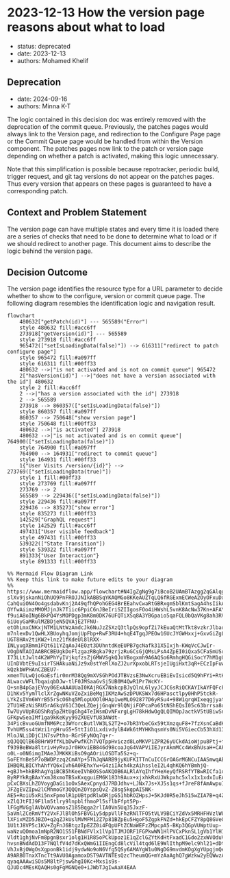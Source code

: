 # 2023-12-13 How the version page reasons about what to load

- status: deprecated
- date: 2023-12-13
- authors: Mohamed Khelif


## Deprecation
* date: 2024-09-16
* authors: Minna K-T

The logic contained in this decision doc was entirely removed with the deprecation of the commit queue. Previously, the patches pages would always link to the Version page, and redirection to the Configure Page page or the Commit Queue page would be handled from within the Version component. The patches pages now link to the patch or version page depending on whether a patch is activated, making this logic unnecessary.

Note that this simplification is possible because repotracker, periodic build, trigger request, and git tag versions do not appear on the patches pages. Thus every version that appears on these pages is guaranteed to have a corresponding patch.

## Context and Problem Statement

The version page can have multiple states and every time it is loaded there are
a series of checks that need to be done to determine what to load or if we
should redirect to another page. This document aims to describe the logic behind
the version page.

## Decision Outcome

The version page identifies the resource type for a URL parameter to decide whether to show to the configure, version or commit queue page. The following diagram resembles the identification logic and navigation result. 

```mermaid
flowchart
	480632["getPatch(id)"] --- 565589("Error")
	style 480632 fill:#acc6ff
	273918["getVersion(id)"] --- 565589
	style 273918 fill:#acc6ff
	965472(["setIsLoadingData(false)"]) --> 616311["redirect to patch configure page"]
	style 965472 fill:#a097ff
	style 616311 fill:#00ff33
	480632 -->|"is not activated and is not on commit queue"| 965472
	2["hasVersion(id)"] -->|"does not have a version associated with the id"| 480632
	style 2 fill:#acc6ff
	2 -->|"has a version associated with the id"| 273918
	2 --> 565589
	273918 --> 860357(["setIsLoadingData(false)"])
	style 860357 fill:#a097ff
	860357 --> 750648["show version page"]
	style 750648 fill:#00ff33
	480632 -->|"is activated"| 273918
	480632 -->|"is not activated and is on commit queue"| 764900(["setIsLoadingData(false)"])
	style 764900 fill:#a097ff
	764900 --> 164931["redirect to commit queue"]
	style 164931 fill:#00ff33
	1{"User Visits /version/{id}"} --> 273769(["setIsLoadingData(true)"])
	style 1 fill:#00ff33
	style 273769 fill:#a097ff
	273769 --> 2
	565589 --> 229436(["setIsLoadingData(false)"])
	style 229436 fill:#a097ff
	229436 --> 835273["show error"]
	style 835273 fill:#00ff33
	142529["GraphQL request"]
	style 142529 fill:#acc6ff
	497431["User visible feedback"]
	style 497431 fill:#00ff33
	539322(["State Transition"])
	style 539322 fill:#a097ff
	891333{"User Interaction"}
	style 891333 fill:#00ff33

%% Mermaid Flow Diagram Link
%% Keep this link to make future edits to your diagram
%% https://www.mermaidflow.app/flowchart#N4IgZgNg9g7iBcoB2UAmBTAzgg2qGAlqgC4AWCAjAJxUA0Ip6BA5qcQgEwAMH9RCICiHoAHKJgLECUJAlAAPShwoB2AHRUAbCpUAWXTQDMxlZvoBPBAFpDXNRwCsADi66uXB4Y40tDgL70qACGxEFyIADGEEGYmFi4ALr0mMTmEPHwOOAEEBDwAMTuYGDGIEkg0QBG6BACAKpxAE4ABABqBBLEmM0A9ABu6I0SMj3ARH7CIKgEjegRUjICACoAQpONQUgA1pgAIhswsogBICJBs0jEAEqbWwhcgQcAyqnpCGBBEHEnqSLoAo1SFAALaVACumAAcmh-slXv9jskanNiOhUO9PnFROJJNIkABBSqYKAQMGo8KKeAUZTqLQ6fRGExmECWeA2OyOFxuDxeHyafyPILMZgEJDMDFfdABfBEMiUfT0RgsNgIFx8dHwEAcSZiTp4ilKTS6NS6TSGFRcKgUbQ6FQWBCeQwmrheF2GJzKK2aE7BULhKIxOLYTLlFJpDJZMA5PL5IIRCKaYplehVGoCUgxVqDYZIAAURAAlJNprN5vrNat1rc9gcjsATmcLtdbvdBTAXuGJd96L8ESBS6ExeloRhJmG3oiQHF0vM0V30Ni9TJCcTSeTECBKdSjSazRavba7SyHcZna7jB7qNafRthaLxfAPpLpSBCCRyFT+YqmKx2PA1SA-CahQuiON4Oo4gsdabvKnj2A49qfhQPohGEG4BrEEahvCwaRtGBRxgmSblKmtSagA4hsIikAAigAMs0swAI5glg7CBDMKLliAlb0Bs2w1kEhxyA25zoJcNzbK2UzPPC84-OYfwAiimzMMOMJjnJk7Tiic6PpiC6nJBeIriSZIIgosFOo4iHWshL5vnK8AcNw37Kn+AFAYIRpUIYQiLriiwbpSDgqBwagqAhx5UtuKF+uh0SYbh2Hhrh2S5AURQlIYyYVEE1Rkf2aKcfMzTEFAzQRCCwKSM0LHoKxxYlVByxrHx1b7EJdaiU2kl3PADwyUJHYTk+3YgL2ynzKp6mjnCnbacis4amNhm6oFBJEmZ66WfAoXhZFtmxQ5softwuhub+CBheqAguVQuiGJoEFLtBlJUNw9iaMohhUFwegODwFC2RwfkmhwegUE4xgOLDoFxWhoAYUGiTzekaVRhlsaWioxEpvlaaanExAAJKYHRUBBNMYq7KhuarUWHEDtxvH9h1tYiaIYkSS2A1tiNCKrQpSmaiI0YjrCU5afWSIzqiK0GQFUGmWuFkwfAH0ct9FC-f9uiA8oINg6BkPQ4YsMOPDgp3mK8m0DK76UFQTiXSq8A3YBGpaio5qaFQL0bQaVKg8ah3RV4HAI-6iUoyGaMRulMZBDjeN5QVAjE2TFNU-etOhLmxCNKxjNTM1LNtWzAmdcJk6NuJzZSXzQ3tlpQs9opfZi7kEuaQtMtTkt8vzkrJlbarQfUoYodRayEd+CdjtUgqDA-m7nlexDv1QwHLXBUoyhqJomjUpFbp+RwF3RU4+hqE4TgqJPEOw16UcJYGWHxxj+GxvGiZgLlpEBDMHQMQLMQw8T5lQCXEsXEgo8QrvxHY1dupc16rzQaqBZILTbhNDuU1BxqXQD3eOnMB5yz0qtEey4x7mQni5Cgh9j5PzPtSS+rJr7Gjvg-UGT8HAv2tiKW2+lnz21fKdeUl8lRXX-INLyugXBmm1FQt611YZqAoJ4EOzt3DUhntdKeEUPB7gcNafk31X5Ixjh-KWqVcCJwIr-VOgDNTAOIAABRCBEUgkDoFlzgazRBgka79zrjzRuGCsGjQMsLPsA4ZpEI0iQxa5CFaSmUSrWhe93ZqI0V4Ke2iuC6MQj7UORjzQmKPg4cxAj7x2wdk5agkjV4eVkV7Aweg-I73LLtJwlt4K2WPhYyIVjkqfzsZjGMWVSgkQJoVBogxmh9A6AQSo6RmhgHQGiSocY7hM1gUceBVYq4c1rtzBu-UInDVbtE9uIsirTSHAkuaNiJz9x0stYeRlXoZJ2urXpxobLRTsjeIUgiHxt3qR+ECzIpFuw9l5TwvkXJdKCrtCgXBNBOH6UC-kQzkbWPHAnCZBEU7-xmenTULwQjoGaEsfir0mrM38Qg9mXVSGhPOdJTBVzsE3NwXcruEBiEvIsicd5Q9hFYi+RtH5astwYqxYC1k1p-ALwacvWFLTbqaiqbDJw-tlF0JMSaaGvSj5UB0M4QwR1Pr7WcKY-Q+snB4pGajEVoy06ExAAAUUaI0KAjRGX7NakcpBJyQlnL6lyyJCJC6sRiQCKAYIkAYFQFcFSjzhWEtIeKihitpXKxob8rcjgGHyPdFUv2lroY2rsHapwDr9DOBBTbcFNzIWcD9q7LVnsBDHzNBQfyBbunq1UIqv6XhKk6DNmw66ugGEXz4V4UKR8oYqBde-D1hKv5YymTlclXrZgwNKuVZoZxiBeMqjIKMzAwSzDPUKSWx7d6HPasctlpy0HhP5tckR-LYkZsIVm6WYrB55rScO6hq5MlopUOOl0HAp1weMLO92877D6yRSu4+98W1grqWIxeqgjyatVK0gQp8jROBRSoqkoUqAaDNDaKpNAqm8GitotQ9bG1Oo3UlN127xnfz3QA2ZGcgQwEWdmPED7gFBrLMy0NQSUGnEjegn9vK-2TU1HEzNiSRU5rA6kqV61C3QeLZQejjGnqWr9lQNjiFOPcaPo65tNShEQsI05c63brrsa8qYAw7gaNB2cHYMOrIaBcD47HHAKV0ZCaxsnC1TixNExAVnSm1NmB5yCPTAyvimUHICay4JPV65RqbtylumnxradOOLfT2bkm6WM2tYyUHtpyodC4CKeiNZ-Tw7UyVUpRGOShRq5pZHtUgGhg4TeIWsmDvNFxrgLgH78kHdwOgQLQIMOpJactkV5tUBiwSnCiXJlcGKNM-GFKpwSeaIMf1ga9kKeKyy99ZXUEVfU83AWdt-34PicBvuoGUmfNM6Pcz3WYorcButlVW3LS2T2+o7bR3YbeCGx59tXmzquF8+7fzXsnCaBdKFRbaLQp2H1lUjwVo77m361Wk0fCLQGG5L7M7W6LuZHsdjFLZK7teszuTLLuc6YM3ky+krX2VMcsq5cmrUStN4NFo155zW3lGchx1zaMOJ407Z-TvhUM5ss4tWzi1rgHruG5+5ttIiO1LxdivdylB4Wk6tMYHKhqsmYs0Ni5VGiecCb53hXd13sqifu-MloJNLiDDjC1N7svPtho-RGr9FyNOq7q+r-sQJQQQlB688HrW9ffKLbDwPwfKCh7VQTppHviczd8LoMKVP1ZPR26yUCkdAioWjpu8Ptj+fEsF7jYXnrCpi+ztl3L+XJSFeDRWDPyn2Vqe-f939BeBWa8ltrivHyRvpJr0HXviEB846d98coaJgG4VAPViIEJyrAkmMCc4WxBhUsaH+CAFAH8LIPQN-o0L-o0N6imgIMAeJJMKKKiBsO9gAOriLOSDTa5Sz+q-5oFEYnBeSP7oBWDPzzq2CmAYp+5ThJqNARB9jyKUFKITTnCuICC6rOAGrMGNCuIAASmwqAE4ggY4NBdBfBKaghQ6voiMs+Agkw6QYoDSJ+Eqnmr+7+IIX+P+f+oQABsBIBGhEBgw0BXscBoBgESeyBUEeB3mmB0s2BUAuB6ByEM2RBVgH018iKJiiGXAwhd6dBd0PsjOkw2hrBOq-IHBQRLBICYhAhfYQ6xIvh6A0REhxYw+G4ziIAch4kzAihssleI2L4qhKQ6hYBmhjQ-+gBJh+hkBRhAgYgiBCB5hKeeIVhBOSSoAKQOB6ALRlAYqIhfYHeXeyQfRSRfYTBwRICfa1ofkQ64xxAIxAgQ6hBqAwCVg30v0D0HO98ugkwmwBA3+yh+aUh4QzWWQHR9h6ABQlQFAVxlQz0CQSh4G3YL+heb+RRn+JRBhZR2hFRehHx1RMBosUA9RfAjRqB6BrkBmG4ZxDh+BQxCRAgDBiiPhtBiR-ByRPYkRgBAxYxmJ8xmoTBSxKxqguiEM6K183h9Aux+xjxhkRxUJWkpxhc5xlx1x1xdxIuEA3R8AKGHJPBU2zkl8HQ3q0wUguOEG6RHQzQKAxAzQTRfQ1KqAspKazQkp0pzQMgV6wINUMp9UjUDxbWBRLxah7xIA4BkB5Ruh8BfxhhAJRkwJZhSBTRMgXJEJWB0JXRjhvR8J+JyJohaJoxER3BExmoiJXggZvB-pCxCBXsLhZOVoygDaGi1oOxSAexCpnydJ7RDJdhv+LJNx7Js+XJ5s1qs+fJreF8fAmAwpuIYpUq6RqAUAWAUpUAMpGYAwspUm4CGpgYUAEQBACpzQhAZAZUjAKp6I+pBGhRH+VRWh5wPxVppppRNRgJ9piByeYJi8rpth7pXJTh1B3pWovpqJ4hAZGJQZgBm8gRZ5EZJ5UZzhyxxBmG5opgx2R8KZaZBxEGmZkJjJnReZbJseNQLpcGvJ-JFZgEVZIpw2lCMhmoGY3QQQnZOYspsQvZ-Z8sg5kgpAI5NK-AE5+RoiU5xRi5nxFpmolR1pUBtpdRlwDRjpG51hbROZHpsJ+5KJd0R5eJh515wZIA7B+q4ZURkZwE0ZAgsZqgLkFS9CKg751JbWQ+8UWZC0v5zJ+QNxAF9xuRp+KhRpbxM5Xxc5lpphZpNpXsNF7EDp65lh4JNhfczFu5Xp7F+JAR28cJKJXFOJ55AgZOFOMlPFcxwlQh95KxLgDa9mq6OsTBVJ6ZZ+UwqRSlE4KluZalrJtxZQ+FOldyrx05lFZFQBvxJF-xZlQJtFIJ9F1lm5tlry9lnpblfhmoPl5sflbFfpt5Pp-lFGgMVGglAVbVQVvamosZ185Bqga2rlIA0Vn5Uq35JxzF-5aVmlZCeRmVfY2VxFJlBlOh5FBVG1y5dppVllFhzRNlTFO5tVLV9BCiYZdVx5MRHFHVzlW81G-lXFixMZD5JBZO+q2gZJkUslMVMFM12Z7p81BZpEu5HgoF5ZgpkFNZd+hkEpCFZY8pQ8GVeORFJpG1eVFFhVpltRJVFla5R1zpJ1kJWZnRDlN1CJV1TB8R7lgVnlIRIAgWf0FJXBN5d1IlwVxB5o5oOsBgls8i-1U1tJ8VP5c1KV+ZgFnJ6BtgzIpEZZ0i4FQpUFtZCNaWEFzZMpcpA5-BKp3QGpVUWptUup-waNzuQOmoa1mNpR2NO1S51FBNdFVlx1lVp1TJMJORF1FGPkwWN1HlPVCxPknSL1gVb1YlH1qgVog6183gLowtNJCl0hs1INktGl5tTxltkQxp+ldtC5u1jtq5oJFVjFZNNVrFdN9V-Vldt1ghjNvFm8pgnBsxr1olg1H1R85oPCkUpoz1E1qZclGZYtKdHtFxadC1Gdo2zxWVOduV3xRl+le15lztxNSALpVVasZ1FdfR-hvsnBNdAdD13F7NQlfV4d7dKxQWmG1IIEngCd8lcVil4tqd6lE9WlIthpM9elc9hl21+dDtxVRd5Vrtpdbpo9lN3toReq+9wxDNgd+J3gj0z0odZ9bdIALhbgZofCiZno99Q9T9I9f549dx88hFulOVuNm185xlAD+NQDLtJNbtZdW9XtNdd0iDT0nFcDR9c2C2KDnN-VhJxBjOWgOsXgponBk1idj9ydwNo9oN6Vfg5QSy6AMAYgW1u0NgDG9mvdmKOgXgYUpgjmQef0neoMcZzsoEbuAAXlAOoQNGoE9NfEYIhohn5JbIYKQ6XEKBsMCAALIgJBC5bhDPrlyTBgD+qXB+MhBIHhBSDECCEgA+hlwDAepG3Aj1xpOuohgEFVnyDqPuKbA1AADyeh8AcahkakUA2yEAwpwCSw6uoAqAYInwnyEAoo6ADTdyq4-A9ARB0TnxXTncTt9AVU0AgamoxDST9AVTNTEsQzcTheumQG+mYzAaAghQ7gWzkw2yEQWwzA-qyaqAAAwiSOs5M8ltPjswGhgI0Kc+Mxs1s9s-QJUDc4MEsKQAQHs0gFgMGNQe0+iJWbTJgIwAaX4EAA
```

